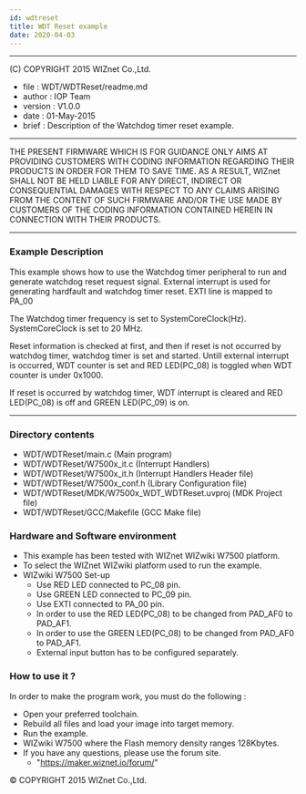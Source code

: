 ```yaml
---
id: wdtreset
title: WDT Reset example
date: 2020-04-03
---
```


******************************************************************************
(C) COPYRIGHT 2015 WIZnet Co.,Ltd.

  * file    : WDT/WDTReset/readme.md
  * author  : IOP Team
  * version : V1.0.0
  * date    : 01-May-2015
  * brief   : Description of the Watchdog timer reset example.
******************************************************************************
THE PRESENT FIRMWARE WHICH IS FOR GUIDANCE ONLY AIMS AT PROVIDING CUSTOMERS
WITH CODING INFORMATION REGARDING THEIR PRODUCTS IN ORDER FOR THEM TO SAVE
TIME. AS A RESULT, WIZnet SHALL NOT BE HELD LIABLE FOR ANY
DIRECT, INDIRECT OR CONSEQUENTIAL DAMAGES WITH RESPECT TO ANY CLAIMS ARISING
FROM THE CONTENT OF SUCH FIRMWARE AND/OR THE USE MADE BY CUSTOMERS OF THE
CODING INFORMATION CONTAINED HEREIN IN CONNECTION WITH THEIR PRODUCTS.
******************************************************************************

### Example Description 

This example shows how to use the Watchdog timer peripheral to run and generate watchdog reset request signal. External interrupt is used for generating hardfault and watchdog timer reset. EXTI line is mapped to PA_00

The Watchdog timer frequency is set to SystemCoreClock(Hz). SystemCoreClock is set to 20 MHz.
 
Reset information is checked at first, and then if reset is not occurred by watchdog timer, watchdog timer is set and started. Untill external interrupt is occurred, WDT counter is set and RED LED(PC_08) is toggled when WDT counter is under 0x1000.

If reset is occurred by watchdog timer, WDT interrupt is cleared and RED LED(PC_08) is off and GREEN LED(PC_09) is on.

------------------------------------------------------------------------------------
### Directory contents 

  - WDT/WDTReset/main.c                  (Main program) 
  - WDT/WDTReset/W7500x_it.c             (Interrupt Handlers)
  - WDT/WDTReset/W7500x_it.h             (Interrupt Handlers Header file)
  - WDT/WDTReset/W7500x_conf.h           (Library Configuration file)
  - WDT/WDTReset/MDK/W7500x_WDT_WDTReset.uvproj     (MDK Project file)
  - WDT/WDTReset/GCC/Makefile            (GCC Make file)
  
### Hardware and Software environment 

  - This example has been tested with WIZnet WIZwiki W7500 platform.
  - To select the WIZnet WIZwiki platform used to run the example.  
  - WIZwiki W7500 Set-up
    - Use RED LED connected to PC_08 pin.
    - Use GREEN LED connected to PC_09 pin.
    - Use EXTI connected to PA_00 pin.
    - In order to use the RED LED(PC_08) to be changed from PAD_AF0 to PAD_AF1.
    - In order to use the GREEN LED(PC_08) to be changed from PAD_AF0 to PAD_AF1.
    - External input button has to be configured separately.  
  
### How to use it ? 

In order to make the program work, you must do the following :

 - Open your preferred toolchain.
 - Rebuild all files and load your image into target memory.
 - Run the example.
 - WIZwiki W7500 where the Flash memory density ranges 128Kbytes.
 - If you have any questions, please use the forum site.
   - "https://maker.wiznet.io/forum/"

 
 &copy; COPYRIGHT 2015 WIZnet Co.,Ltd. 
